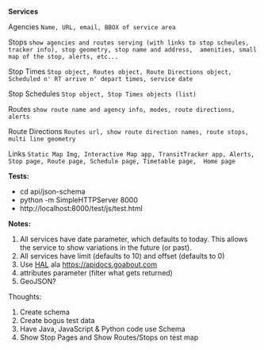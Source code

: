 **Services**

Agencies
 `Name, URL, email, BBOX of service area`

Stops
 `show agencies and routes serving (with links to stop scheules, tracker info), stop geometry, stop name and address, 
 amenities, small map of the stop, alerts, etc...`

Stop Times
 `Stop object, Routes object, Route Directions object, Scheduled n' RT arrive n' depart times,
 service date
 `

Stop Schedules
 `Stop object, Stop Times objects (list)`

Routes
 `show route name and agency info, modes, route directions, alerts`
 
Route Directions
 `Routes url, show route direction names, route stops, multi line geometry`

Links
 `Static Map Img, Interactive Map app, TransitTracker app, Alerts, Stop page, Route page, Schedule page, Timetable page, 
 Home page`


**Tests:**
  - cd api/json-schema
  - python -m SimpleHTTPServer 8000
  - http://localhost:8000/test/js/test.html


**Notes:**
 1. All services have date parameter, which defaults to today.  This allows the service to show variations in the future 
 (or past).
 1. All services have limit (defaults to 10) and offset (defaults to 0)
 1. Use [HAL](https://github.com/mikekelly/hal_specification/wiki/APIs) ala https://apidocs.goabout.com
 1. attributes parameter (filter what gets returned)
 1. GeoJSON?
 
 
Thoughts:
 1. Create schema
 1. Create bogus test data
 1. Have Java, JavaScript & Python code use Schema
 1. Show Stop Pages and Show Routes/Stops on test map
 